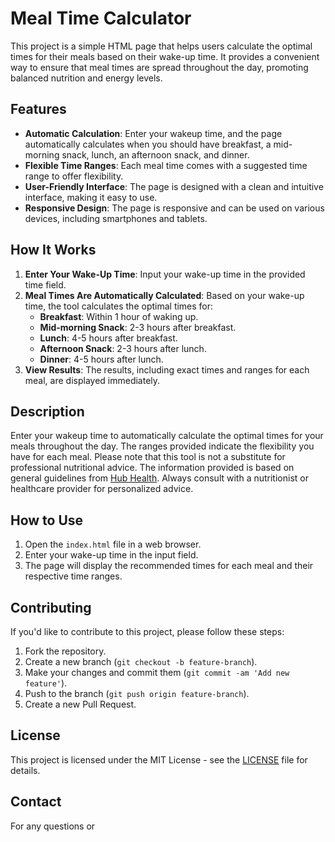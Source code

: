 # Meal Time Calculator

This project is a simple HTML page that helps users calculate the optimal times for their meals based on their wake-up time. It provides a convenient way to ensure that meal times are spread throughout the day, promoting balanced nutrition and energy levels.

## Features

- **Automatic Calculation**: Enter your wakeup time, and the page automatically calculates when you should have breakfast, a mid-morning snack, lunch, an afternoon snack, and dinner.
- **Flexible Time Ranges**: Each meal time comes with a suggested time range to offer flexibility.
- **User-Friendly Interface**: The page is designed with a clean and intuitive interface, making it easy to use.
- **Responsive Design**: The page is responsive and can be used on various devices, including smartphones and tablets.

## How It Works

1. **Enter Your Wake-Up Time**: Input your wake-up time in the provided time field.
2. **Meal Times Are Automatically Calculated**: Based on your wake-up time, the tool calculates the optimal times for:
   - **Breakfast**: Within 1 hour of waking up.
   - **Mid-morning Snack**: 2-3 hours after breakfast.
   - **Lunch**: 4-5 hours after breakfast.
   - **Afternoon Snack**: 2-3 hours after lunch.
   - **Dinner**: 4-5 hours after lunch.
3. **View Results**: The results, including exact times and ranges for each meal, are displayed immediately.

## Description

Enter your wakeup time to automatically calculate the optimal times for your meals throughout the day. The ranges provided indicate the flexibility you have for each meal. Please note that this tool is not a substitute for professional nutritional advice. The information provided is based on general guidelines from [Hub Health](https://hub.health/program-support-nutrition/). Always consult with a nutritionist or healthcare provider for personalized advice.

## How to Use

1. Open the `index.html` file in a web browser.
2. Enter your wake-up time in the input field.
3. The page will display the recommended times for each meal and their respective time ranges.

## Contributing

If you'd like to contribute to this project, please follow these steps:

1. Fork the repository.
2. Create a new branch (`git checkout -b feature-branch`).
3. Make your changes and commit them (`git commit -am 'Add new feature'`).
4. Push to the branch (`git push origin feature-branch`).
5. Create a new Pull Request.

## License

This project is licensed under the MIT License - see the [LICENSE](LICENSE) file for details.

## Contact

For any questions or
